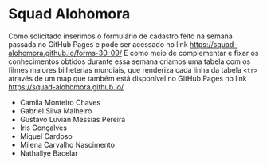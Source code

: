 # Squad Alohomora

Como solicitado inserimos o formulário de cadastro feito na semana passada no GitHub Pages e pode ser acessado no link https://squad-alohomora.github.io/forms-30-09/
E como meio de complementar e fixar os conhecimentos obtidos durante essa semana criamos uma tabela com os filmes maiores bilheterias mundiais, que renderiza cada linha da tabela `<tr>` através de um map que também está disponível no GitHub Pages no link https://squad-alohomora.github.io/

- Camila Monteiro Chaves
- Gabriel Silva Malheiro
- Gustavo Luvian Messias Pereira
- Íris Gonçalves
- Miguel Cardoso
- Milena Carvalho Nascimento
- Nathallye Bacelar

